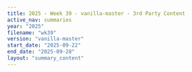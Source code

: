 ```yaml
---
title: 2025 - Week 39 - vanilla-master - 3rd Party Content
active_nav: summaries
year: "2025"
filename: "wk39"
version: "vanilla-master"
start_date: "2025-09-22"
end_date: "2025-09-28"
layout: "summary_content"
---
```

